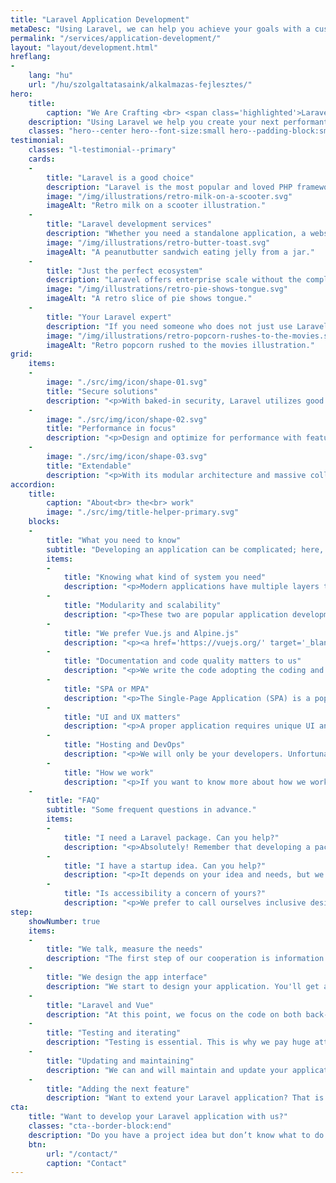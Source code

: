 ```yaml
---
title: "Laravel Application Development"
metaDesc: "Using Laravel, we can help you achieve your goals with a custom web-based application that scales."
permalink: "/services/application-development/"
layout: "layout/development.html"
hreflang:
-
    lang: "hu"
    url: "/hu/szolgaltatasaink/alkalmazas-fejlesztes/"
hero:
    title:
        caption: "We Are Crafting <br> <span class='highlighted'>Laravel</span> <br> Applications"
    description: "Using Laravel we help you create your next performant, scalable and extendable application."
    classes: "hero--center hero--font-size:small hero--padding-block:small"
testimonial:
    classes: "l-testimonial--primary"
    cards:
    -
        title: "Laravel is a good choice"
        description: "Laravel is the most popular and loved PHP framework out there, with a complete ecosystem. It is a great system for developing any secure, performant, and easy-to-export application."
        image: "/img/illustrations/retro-milk-on-a-scooter.svg"
        imageAlt: "Retro milk on a scooter illustration."
    -
        title: "Laravel development services"
        description: "Whether you need a standalone application, a website, an API, or an e-commerce solution, Laravel can and will help."
        image: "/img/illustrations/retro-butter-toast.svg"
        imageAlt: "A peanutbutter sandwich eating jelly from a jar."
    -
        title: "Just the perfect ecosystem"
        description: "Laravel offers enterprise scale without the complexity. With Forge, server management is simpler, and with Vapor, you can experience the exciting world of going serverless with AWS."
        image: "/img/illustrations/retro-pie-shows-tongue.svg"
        imageAlt: "A retro slice of pie shows tongue."
    -
        title: "Your Laravel expert"
        description: "If you need someone who does not just use Laravel but also understands it on a higher level and is a contributor as well, we can be a good choice."
        image: "/img/illustrations/retro-popcorn-rushes-to-the-movies.svg"
        imageAlt: "Retro popcorn rushed to the movies illustration."
grid:
    items:
    -
        image: "./src/img/icon/shape-01.svg"
        title: "Secure solutions"
        description: "<p>With baked-in security, Laravel utilizes good practices like SQL injection, cross-site scripting (XSS), and cross-site request forgery (CSRF) protection.</p>"
    -
        image: "./src/img/icon/shape-02.svg"
        title: "Performance in focus"
        description: "<p>Design and optimize for performance with features like Eloquent ORM for efficient database interactions. Utilizing Redis, you can set up advanced caching mechanisms.</p>"
    -
        image: "./src/img/icon/shape-03.svg"
        title: "Extendable"
        description: "<p>With its modular architecture and massive collection of packages, Laravel is highly extendable.</p>"
accordion:
    title:
        caption: "About<br> the<br> work"
        image: "./src/img/title-helper-primary.svg"
    blocks:
    -
        title: "What you need to know"
        subtitle: "Developing an application can be complicated; here, you can find some helpful information to understand it better."
        items:
        -
            title: "Knowing what kind of system you need"
            description: "<p>Modern applications have multiple layers to serve users' needs efficiently. You may need an API layer to serve a mobile application or connect two systems. Or you need a custom e-commerce solution that can communicate properly with your CRM.</p><p>Both are applications but do different things. An application can achieve many things, but the first step is to define what you need, the specification.</p>"
        -
            title: "Modularity and scalability"
            description: "<p>These two are popular application development buzzwords but still crucial ones. To create a testable, extendable application, you need modularity and scalability.</p><p>To support and maintain something long-term, you need solid and good architecture from the start.</p>"
        -
            title: "We prefer Vue.js and Alpine.js"
            description: "<p><a href='https://vuejs.org/' target='_blank' rel='noopener'>Vue.js</a> is the perfect tool to extend Laravel on the front-end. It covers everything you need on a modern and capable application.</p><p>Depending on the context, we can also opt for <a href='https://alpinejs.dev/' target='_blank' rel='noopener'>Alpine.js</a> or <a href='https://react.dev/' target='_blank' rel='noopener'>React</a>.</p>"
        -
            title: "Documentation and code quality matters to us"
            description: "<p>We write the code adopting the coding and documenting standards from the <a href='https://laravel.com/' target='_blank' rel='noopener'>official documentation of Laravel</a> to make the application easily understandable and futureproof.</p><p>Writing code as we do makes it possible to do better static analysis and integrate the project into any CI workflow. </p><p>We are serious about the quality of our code, which can also help you create a project for the future (with or without us).</p>"
        -
            title: "SPA or MPA"
            description: "<p>The Single-Page Application (SPA) is a popular trend in opposition to the Multi-Page Application (MPA). Both have pros and cons.</p><p>From the development and maintenance perspective, we prefer simplicity the most, so there is no simple answer to what to choose. There are many techniques to create any of the solutions, which we will see after the specifications.</p>"
        -
            title: "UI and UX matters"
            description: "<p>A proper application requires unique UI and UX solutions as well. We can also help you to design a clean and straightforward user interface that is easy to use.</p><p>We create the UI tailored to the project needs from the ground up.</p>"
        -
            title: "Hosting and DevOps"
            description: "<p>We will only be your developers. Unfortunately, we don't deliver hosting or any DevOps tasks. For more straightforward web applications, we can utilize Laravel Forge, but for more critical ones, you also need a person or a team to manage the serving of the project.</p><p>We can suggest a good college of ours if needed for this purpose.</p>"
        -
            title: "How we work"
            description: "<p>If you want to know more about how we work with Laravel, please <a href='/how-we-work/'>visit our related page</a>.</p>"
    -
        title: "FAQ"
        subtitle: "Some frequent questions in advance."
        items:
        -
            title: "I need a Laravel package. Can you help?"
            description: "<p>Absolutely! Remember that developing a package is the same as creating anything custom. The first step is to look into your current app and its state; we are good to go if it is ready to handle a new package.</p><p>Deprecated Laravel versions do not get support, so you should update your application before planning to integrate a package. We can also help with the update.</p>"
        -
            title: "I have a startup idea. Can you help?"
            description: "<p>It depends on your idea and needs, but we are sure we can be a great fit.</p><p>By working with a modern stack (Laravel, Vue.js), we can help you to take the next step. We can allocate our time usually (in advance) for 3-6 months. But of course, we can adapt.</p>"
        -
            title: "Is accessibility a concern of yours?"
            description: "<p>We prefer to call ourselves inclusive designers. One of our primary goals is to make a more accessible web. We know that a11y is only in some project's budget, but we still implement basic good practices to help make a more barrier-free application.</p><p>If you are committed, we can also follow the newest recommended WCAG standard.</p>"
step:
    showNumber: true
    items:
    -
        title: "We talk, measure the needs"
        description: "The first step of our cooperation is information gathering and specification writing to measure the project and set the goals."
    -
        title: "We design the app interface"
        description: "We start to design your application. You'll get a prototype in HTML and CSS that you can approve."
    -
        title: "Laravel and Vue"
        description: "At this point, we focus on the code on both back-end and front-end. This is where we build your app's core and functionality."
    -
        title: "Testing and iterating"
        description: "Testing is essential. This is why we pay huge attention to writing tests and fix the bugs we or you find. Then iterate."
    -
        title: "Updating and maintaining"
        description: "We can and will maintain and update your application. With Laravel, migrating to the newest versions is always a good idea."
    -
        title: "Adding the next feature"
        description: "Want to extend your Laravel application? That is no problem. Your system is easily upgradable."
cta:
    title: "Want to develop your Laravel application with us?"
    classes: "cta--border-block:end"
    description: "Do you have a project idea but don’t know what to do next? Write to us, and maybe we can help!"
    btn:
        url: "/contact/"
        caption: "Contact"
---
```

